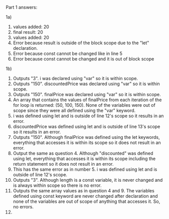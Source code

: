 Part 1 answers:

1a)
  1) values added: 20
  2) final result: 20
  3) values added: 20
  4) Error because result is outside of the block scope due to the "let" declaration.
  5) Error because const cannot be changed like in line 5
  6) Error because const cannot be changed and it is out of block scope

1b) 
  1) Outputs "3". i was declared using "var" so it is within scope.
  2) Outputs "150". discountedPrice was declared using "var" so it is within scope.
  3) Outputs "150". finalPrice was declared using "var" so it is within scope.
  4) An array that contains the values of finalPrice from each iteration of the for loop is returned: (50, 100, 150). None of the variables were out of scope since they were all defined using the "var" keyword.
  5) i was defined using let and is outside of line 12's scope so it results in an error.
  6) discountedPrice was defined using let and is outside of line 13's scope so it results in an error.
  7) Outputs "150". Although finalPrice was defined using the let keywords, everything that accesses it is within its scope so it does not result in an error.
  8) Output the same as question 4. Although "discounted" was defined using let, everything that accesses it is within its scope including the return statement so it does not result in an error.
  9) This has the same error as in number 5. i was defined using let and is outside of line 12's scope.
  10) Outputs "3". Although length is a const variable, it is never changed and is always within scope so there is no error.
  11) Outputs the same array values as in question 4 and 9. The variables defined using const keyword are never changed after declaration and none of the variables are out of scope of anything that accesses it. So, no errors. 
  12) 
